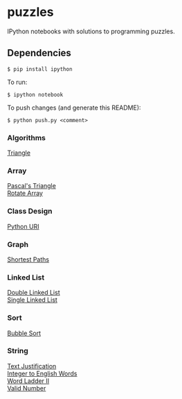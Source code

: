 # puzzles
IPython notebooks with solutions to programming puzzles.

## Dependencies

```shell
$ pip install ipython
```

To run:

```shell
$ ipython notebook
```

To push changes (and generate this README):

```shell
$ python push.py <comment>
```

### Algorithms
<a href="http://nbviewer.jupyter.org/github/moagstar/puzzles/blob/master/Algorithms/Triangle.ipynb" target="_blank">Triangle</a><br>
### Array
<a href="http://nbviewer.jupyter.org/github/moagstar/puzzles/blob/master/Array/Pascal%27s%20Triangle.ipynb" target="_blank">Pascal's Triangle</a><br>
<a href="http://nbviewer.jupyter.org/github/moagstar/puzzles/blob/master/Array/Rotate%20Array.ipynb" target="_blank">Rotate Array</a><br>
### Class Design
<a href="http://nbviewer.jupyter.org/github/moagstar/puzzles/blob/master/Class%20Design/%20Python%20URI.ipynb" target="_blank"> Python URI</a><br>
### Graph
<a href="http://nbviewer.jupyter.org/github/moagstar/puzzles/blob/master/Graph/Shortest%20Paths.ipynb" target="_blank">Shortest Paths</a><br>
### Linked List
<a href="http://nbviewer.jupyter.org/github/moagstar/puzzles/blob/master/Linked%20List/Double%20Linked%20List.ipynb" target="_blank">Double Linked List</a><br>
<a href="http://nbviewer.jupyter.org/github/moagstar/puzzles/blob/master/Linked%20List/Single%20Linked%20List.ipynb" target="_blank">Single Linked List</a><br>
### Sort
<a href="http://nbviewer.jupyter.org/github/moagstar/puzzles/blob/master/Sort/Bubble%20Sort.ipynb" target="_blank">Bubble Sort</a><br>
### String
<a href="http://nbviewer.jupyter.org/github/moagstar/puzzles/blob/master/String/Text%20Justification.ipynb" target="_blank">Text Justification</a><br>
<a href="http://nbviewer.jupyter.org/github/moagstar/puzzles/blob/master/String/Integer%20to%20English%20Words.ipynb" target="_blank">Integer to English Words</a><br>
<a href="http://nbviewer.jupyter.org/github/moagstar/puzzles/blob/master/String/Word%20Ladder%20II.ipynb" target="_blank">Word Ladder II</a><br>
<a href="http://nbviewer.jupyter.org/github/moagstar/puzzles/blob/master/String/Valid%20Number.ipynb" target="_blank">Valid Number</a><br>